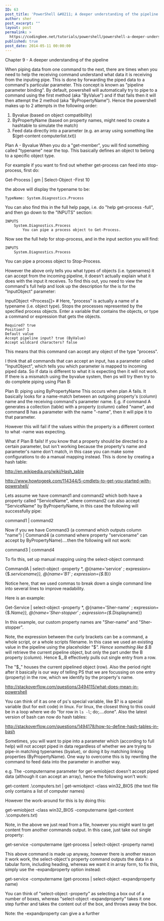 ```yaml
---
ID: 63
post_title: 'PowerShell &#8211; A deeper understanding of the pipeline'
author: sher
post_excerpt: ""
layout: post
permalink: >
  https://codingbee.net/tutorials/powershell/powershell-a-deeper-understanding-of-the-pipeline
published: true
post_date: 2014-05-11 00:00:00
---
```

Chapter 9 - A deeper understanding of the pipeline


When piping data from one command to the next, there are times when you need to help the receiving command understand what data it is receiving from the inputing pipe. This is done by forwarding the piped data to a command's particular parameter. This concept is known as "pipeline parameter binding". By default, powershell will automatically try to pipe to a command using the first method (aka "ByValue") and if that fails then it will then attempt the 2 method (aka "ByPropertyName"). Hence the powershell makes up to 2 attempts in the following order:

1. Byvalue			(based on object compatibility)
2. ByPropertyName    (based on property names, might need to create a hashtable to simulate the match)
3. Feed data directly into a parameter (e.g. an array using something like $(get-content computerlist.txt))

Plan A - Byvalue 
When you do a "get-member", you will find something called "typename" near the top. This basically defines an object to belong to a specific object type.

For example if you want to find out whether get-process can feed into stop-process, first do:

Get-Process | gm | Select-Object -First 10


the above will display the typename to be:

	TypeName: System.Diagnostics.Process

You can also find this in the full help page, i.e. do "help get-process -full", and then go down to the "INPUTS" section:

	INPUTS
		System.Diagnostics.Process
			You can pipe a process object to Get-Process.
  
Now see the full help for stop-process, and in the input section you will find:

	INPUTS
		System.Diagnostics.Process

You can pipe a process object to Stop-Process. 

However the above only tells you what types of objects (i.e. typenames) it can accept from the incoming pipeline, it doesn't actually explain what it does with the input it receives.  To find this out, you need to view the command's full help and look up the description for the 
is for the "InputObject" parameter:

InputObject <Process[]>						# Here, "process" is actually a name of a typename (i.e. object type). 
	Stops the processes represented by the specified process objects. Enter	a variable that contains the objects, or type a command or expression that
	gets the objects.

	Required? true
	Position? 1
	Default value
	Accept pipeline input? true (ByValue)
	Accept wildcard characters? false

This means that this command can accept any object of the type "process".

	

I think that all commands that can accept an input, has a parameter called "InputObject", which tells you which parameter is mapped to incoming
piped data. So if data is different to what it is expecting then it will not work. If there is a mismatch using the byvalue system, then ps will try then try to do complete piping using Plan B:


  
Plan B: piping using ByPropertyName
This occurs when plan A fails. It basically looks for a name-match between an outgoing property's (column) name and the receiving command's parameter name. E.g. if command A generates a collection (table) with a property (column) called "name", and command B has a parameter with the name "-name", then it will pipe it to that parameter. 

However this will fail if the values within the property is a different context to what -name was expecting. 

What if Plan B fails!
If you know that a property should be directed to a certain parameter, but isn't working because
the property's name and parameter's name don't match, in this case you can make some configurations to 
do a manual mapping instead. This is done by creating a hash table:

http://en.wikipedia.org/wiki/Hash_table 

http://www.howtogeek.com/114344/5-cmdlets-to-get-you-started-with-powershell/ 

Lets assume we have command1 and command2 which both have a property called "ServiceName", where command2 can also accept "ServiceName" by ByPropertyName, in this case the following will successfully pipe:

command1 | command2


Now if you we have Command3 (a command which outputs column "name") | Command4 (a command where property "servicename" can accept by ByPropertyName)....then the following will not work:

command3 | command4


To fix this, set up manual mapping using the select-object command:

CommandA | 
select-object -property *,
@{name='service' ; expression={$_.servicename}},
@{name='B1' ; expression={$_.B}}

Notice here, that we used commas to break down a single command line into several lines to improve 
readability. 

Here is an example:

Get-Service | 
select-object -property *,
@{name='Sher-name' ; expression={$_.Name}},
@{name='Sher-stopper' ; expression={$_.Displayname}}

In this example, our custom property names are "Sher-name" and "Sher-stopper".


Note, the expression between the curly brackets can be a command, a whole script, or a whole scripts filename. 
In this case we used an existing value in the pipeline using the placeholder "$_". Hence something like
$_.B will retrieve the current pipeline object, but only the part under the B property (column). Hence $_.B
effectively pulls out single entry from a row. 

The "$_" houses the current pipelined object (row). Also the period right after it basically is our way of telling PS that we are focussing on one 
entry (property) in the row, which we identify by the property's name. 

http://stackoverflow.com/questions/3494115/what-does-mean-in-powershell 

You can think of it as one of ps's special variable, like $? is a special variable (but for exit code) in linux.
For linux, the closest thing to this could be in a loop where we do "for row in `ls -l`; do;....done". Also the latest
version of bash can now do hash tables:

http://stackoverflow.com/questions/1494178/how-to-define-hash-tables-in-bash



Sometimes, you will want to pipe into a parameter which (according to full help) will not accept piped in data regardless of whether we are trying to pipe-in matching typenames (byalue), or doing it by matching linking properties (ByPropertyName). One way to overcome this is by rewriting the command to feed data into the parameter in another way. 



e.g. The -computername parameter for get-wmiobject doesn't accept piped data (although it can accept an array), 
hence the following won't work:

get-content .\computers.txt | get-wmiobject -class win32_BIOS (the text file only contains a list of computer names)

However the work-around for this is by doing this:

get-wmiobject -class win32_BIOS -computername (get-content .\computers.txt)

Note, in the above we just read from a file, however you might want to get content from another commands output. 
In this case, just take out single property:

get-service -computername (get-process | select-object -property name)

This above command is made up anyway, however there is another reason it work work, the select-object's property command
outputs the data in a tabular form, including heading, whereas we want it in array form, to fix this, simply use the 
-expandproperty option instead:

get-service -computername (get-process | select-object -expandproperty name)
 
 
You can think of "select-object -property" as selecting a box out of a number of boxes, 
whereas "select-object -expandproperty" takes it one step further and takes the content out of the box, and 
throws away the box.

Note: the -expandproperty can give a a further